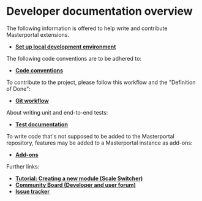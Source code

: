 # Developer documentation overview

The following information is offered to help write and contribute Masterportal extensions.

* **[Set up local development environment](setupDev.md)**

The following code conventions are to be adhered to:

* **[Code conventions](codingConventions.md)**

To contribute to the project, please follow this workflow and the "Definition of Done":

* **[Git workflow](gitWorkflow.md)**

About writing unit and end-to-end tests:

* **[Test documentation](testing.md)**

To write code that's not supposed to be added to the Masterportal repository, features may be added to a Masterportal instance as add-ons:

* **[Add-ons](addOnsVue.md)**

Further links:

* **[Tutorial: Creating a new module (Scale Switcher)](tutorial.md)**
* **[Community Board (Developer and user forum)](https://trello.com/c/qajdXkMa/110-willkommen)**
* **[Issue tracker](https://bitbucket.org/geowerkstatt-hamburg/masterportal/issues?status=new&status=open)**
